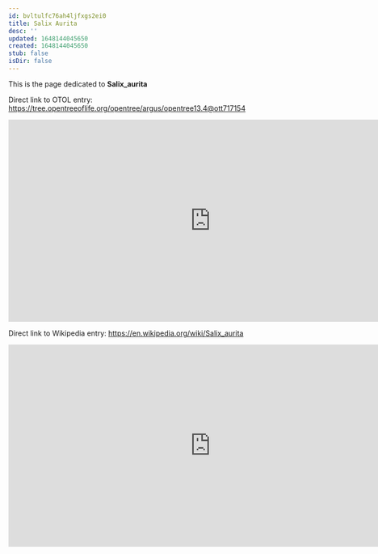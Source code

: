 ```yaml
---
id: bvltulfc76ah4ljfxgs2ei0
title: Salix Aurita
desc: ''
updated: 1648144045650
created: 1648144045650
stub: false
isDir: false
---
```

This is the page dedicated to **Salix_aurita**


Direct link to OTOL entry: https://tree.opentreeoflife.org/opentree/argus/opentree13.4@ott717154



<html>
    <body>
    <iframe src="https://tree.opentreeoflife.org/opentree/argus/opentree13.4@ott717154"
    width="800" height="400" frameborder="0" allowfullscreen> </iframe>
    </body>
</html>
    


Direct link to Wikipedia entry: https://en.wikipedia.org/wiki/Salix_aurita



<html>
    <body>
    <iframe src="https://en.wikipedia.org/wiki/Salix_aurita"
    width="800" height="400" frameborder="0" allowfullscreen> </iframe>
    </body>
</html>
    
